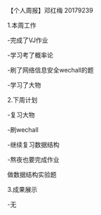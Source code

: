 【个人周报】邓红梅 20179239

1.本周工作

-完成了VJ作业

-学习考了概率论

-刷了网络信息安全wechall的题

-学习了大物

2.下周计划

-复习大物

-刷wechall

-继续复习数据结构

-熬夜也要完成作业

做数据结构实验题

3.成果展示

-无


